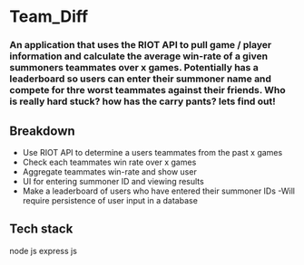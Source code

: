 # Team_Diff

### An application that uses the RIOT API to pull game / player information and calculate the average win-rate of a given summoners teammates over x games.  Potentially has a leaderboard so users can enter their summoner name and compete for thre worst teammates against their friends.  Who is really hard stuck?   how has the carry pants?  lets find out!

## Breakdown

- Use RIOT API to determine a users teammates from the past x games
- Check each teammates win rate  over x games 
- Aggregate teammates win-rate and show user
- UI for entering summoner ID and viewing results
- Make a leaderboard of users who have entered their summoner IDs
 -Will require persistence of user input in a database

## Tech stack
node js
express js
